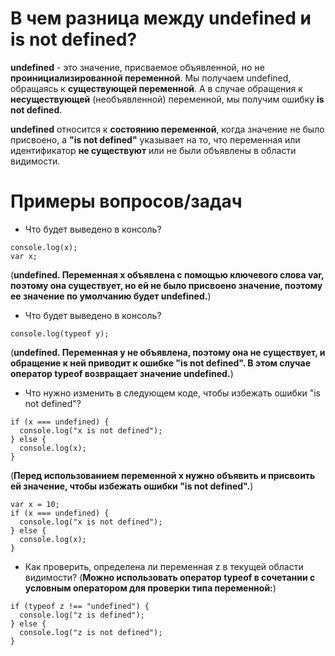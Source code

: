 В чем разница между undefined и is not defined?
=====================

**undefined** - это значение, присваемое объявленной, но не **проинициализированной переменной**. Мы получаем undefined, обращаясь к **существующей переменной**. А в случае обращения к **несуществующей** (необъявленной) переменной, мы получим ошибку **is not defined**.

**undefined** относится к **состоянию переменной**, когда значение не было присвоено, а **"is not defined"** указывает на то, что переменная или идентификатор **не существуют** или не были объявлены в области видимости.

Примеры вопросов/задач
=====================

* Что будет выведено в консоль?
```
console.log(x);
var x;
```
(**undefined. Переменная x объявлена с помощью ключевого слова var, поэтому она существует, но ей не было присвоено значение, поэтому ее значение по умолчанию будет undefined.**)

* Что будет выведено в консоль?
```
console.log(typeof y);
```
(**undefined. Переменная y не объявлена, поэтому она не существует, и обращение к ней приводит к ошибке "is not defined". В этом случае оператор typeof возвращает значение undefined.**)


* Что нужно изменить в следующем коде, чтобы избежать ошибки "is not defined"?
```
if (x === undefined) {
  console.log("x is not defined");
} else {
  console.log(x);
}
```

(**Перед использованием переменной x нужно объявить и присвоить ей значение, чтобы избежать ошибки "is not defined".**)
```
var x = 10;
if (x === undefined) {
  console.log("x is not defined");
} else {
  console.log(x);
}
```

* Как проверить, определена ли переменная z в текущей области видимости?
(**Можно использовать оператор typeof в сочетании с условным оператором для проверки типа переменной:**)
```
if (typeof z !== "undefined") {
  console.log("z is defined");
} else {
  console.log("z is not defined");
}
```